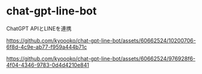 # chat-gpt-line-bot
ChatGPT APIとLINEを連携


https://github.com/kyoooko/chat-gpt-line-bot/assets/60662524/10200706-6f8d-4c9e-ab77-f959a444b71c

https://github.com/kyoooko/chat-gpt-line-bot/assets/60662524/976928f6-4f04-4346-9783-0d4d4210e841

